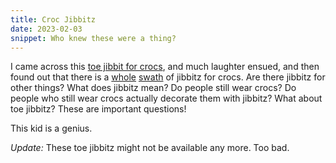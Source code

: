 ```yaml
---
title: Croc Jibbitz
date: 2023-02-03
snippet: Who knew these were a thing?
---
```


I came across this [toe jibbit for crocs](https://www.etsy.com/listing/1374331352/croc-toe-jibbit), and much laughter ensued, and then found out that there is a [whole](https://www.etsy.com/search?q=croc%20jibbitz&ref=auto-1&as_prefix=croc%20jib) [swath](https://www.crocs.com/c/jibbitz) of jibbitz for crocs. Are there jibbitz for other things? What does jibbitz mean? Do people still wear crocs? Do people who still wear crocs actually decorate them with jibbitz? What about toe jibbitz? These are important questions!

This kid is a genius.

*Update:* These toe jibbitz might not be available any more. Too bad.